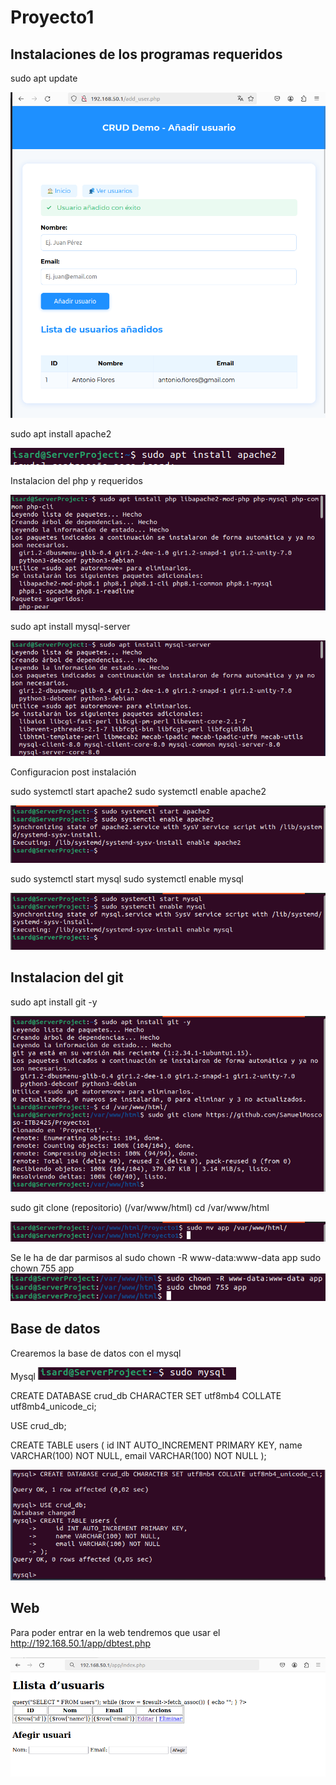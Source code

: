 # Proyecto1

## Instalaciones de los programas requeridos

sudo apt update 

![imagen](../imagenes/add_user.png)

sudo apt install apache2

![imagen](../imagenes/Install_apache2.png)

Instalacion del php y requeridos

![imagen](../imagenes/install_php.png)

sudo apt install mysql-server

![imagen](../imagenes/install_sql.png)

Configuracion post instalación

sudo systemctl start apache2
sudo systemctl enable apache2

![imagen](../imagenes/iniciar_apache.png)

sudo systemctl start mysql
sudo systemctl enable mysql

![imagen](../imagenes/iniciar_sql.png)

## Instalacion del git

sudo apt install git -y

![imagen](../imagenes/install_git.png)

sudo git clone (repositorio) (/var/www/html)
cd /var/www/html

![imagen](../imagenes/app.png)

Se le ha de dar parmisos al 
sudo chown -R www-data:www-data app
sudo chown 755 app
![imagen](../imagenes/permisos.png)

## Base de datos

Crearemos la base de datos con el mysql

Mysql
![imagen](../imagenes/sql.png)

CREATE DATABASE crud_db CHARACTER SET utf8mb4 COLLATE utf8mb4_unicode_ci;

USE crud_db;

CREATE TABLE users (
    id INT AUTO_INCREMENT PRIMARY KEY,
    name VARCHAR(100) NOT NULL,
    email VARCHAR(100) NOT NULL
);

![imagen](../imagenes/base_datos.png)

## Web
Para poder entrar en la web tendremos que usar el 
http://192.168.50.1/app/dbtest.php

![imagen](../imagenes/web1.png)
